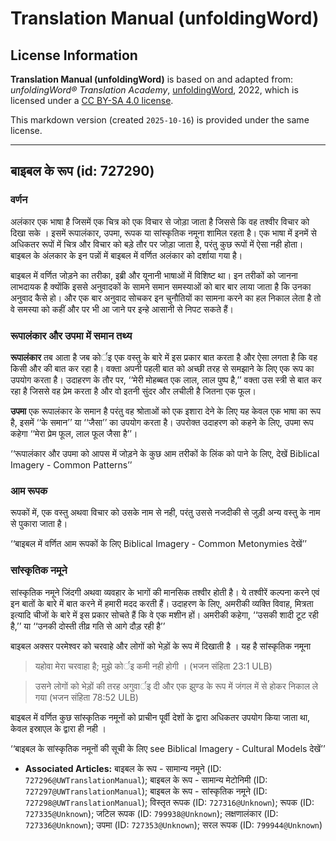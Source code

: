 # Translation Manual (unfoldingWord)

## License Information

**Translation Manual (unfoldingWord)** is based on and adapted from: _unfoldingWord® Translation Academy_, [unfoldingWord](https://unfoldingword.org/utw), 2022, which is licensed under a [CC BY-SA 4.0 license](https://creativecommons.org/licenses/by-sa/4.0/legalcode.en).

This markdown version (created `2025-10-16`) is provided under the same license.



--------------------------------

## बाइबल के रूप (id: 727290)

### वर्णन

अलंकार एक भाषा है जिसमें एक चित्र को एक विचार से जोड़ा जाता है जिससे कि वह तश्वीर विचार को दिखा सके । इसमें रूपालंकार, उपमा, रूपक या सांस्कृतिक नमूना शामिल रहता है। एक भाषा में इनमें से अधिकतर रूपों में चित्र और विचार को बड़े तौर पर जोड़ा जाता है, परंतु कुछ रूपों में ऐसा नही होता। बाइबल के अंलकार के इन पन्नों में बाइबल में वर्णित अलंकार को दर्शाया गया है।

बाइबल में वर्णित जोड़ने का तरीका, इब्री और यूनानी भाषाओं में विशिष्ट था। इन तरीकों को जानना लाभदायक है क्योंकि इससे अनुवादकों के सामने समान समस्याओं को बार बार लाया जाता है कि उनका अनुवाद कैसे हो। और एक बार अनुवाद सोचकर इन चुनौतियों का सामना करने का हल निकाल लेता है तो वे समस्या को कहीं और पर भी आ जाने पर इन्हे आसानी से निपट सकते हैं।

### रूपालंकार और उपमा में समान तथ्य

**रूपालंकार** तब आता है जब कोर्इ एक वस्तु के बारे में इस प्रकार बात करता है और ऐसा लगता है कि वह किसी और की बात कर रहा है। वक्ता अपनी पहली बात को अच्छी तरह से समझाने के लिए एक रूप का उपयोग करता है। उदाहरण के तौर पर, ‘‘मेरी मोहब्बत एक लाल, लाल पुष्प है,’’ वक्ता उस स्त्री से बात कर रहा है जिससे वह प्रेम करता है और वो इतनी सुंदर और लचीली है जितना एक फूल।

**उपमा** एक रूपालंकार के समान है परंतु वह श्रोताओं को एक इशारा देने के लिए यह केवल एक भाषा का रूप है, इसमें ‘‘के समान’’ या ‘‘जैसा’’ का उपयोग करता है। उपरोक्त उदाहरण को कहने के लिए, उपमा रूप कहेगा ‘‘मेरा प्रेम फूल, लाल फूल जैसा है’’।

‘‘रूपालंकार और उपमा को आपस में जोड़ने के कुछ आम तरीकों के लिंक को पाने के लिए, देखें Biblical Imagery \- Common Patterns’’

### आम रूपक

रूपकों में, एक वस्तु अथवा विचार को उसके नाम से नही, परंतु उससे नजदीकी से जुड़ी अन्य वस्तु के नाम से पुकारा जाता है।

‘‘बाइबल में वर्णित आम रूपकों के लिए Biblical Imagery \- Common Metonymies देखें’’

### सांस्कृतिक नमूने

सांस्कृतिक नमूने जिंदगी अथवा व्यवहार के भागों की मानसिक तश्वीर होती है। ये तश्वीरें कल्पना करने एवं इन बातों के बारे में बात करने में हमारी मदद करती हैं। उदाहरण के लिए, अमरीकी व्यक्ति विवाह, मित्रता इत्यादि चीजों के बारे में इस प्रकार सोचते हैं कि वे एक मशीन हों। अमरीकी कहेगा, ‘‘उसकी शादी टूट रही है,’’ या ‘‘उनकी दोस्ती तीव्र गति से आगे दौड़ रही है’’

बाइबल अक्सर परमेश्वर को चरवाहे और लोगों को भेड़ों के रूप में दिखाती है । यह है सांस्कृतिक नमूना

> यहोवा मेरा चरवाहा है; मुझे कोर्इ कमी नही होगी । (भजन संहिता 23:1 ULB)

> उसने लोगों को भेड़ों की तरह अगुवार्इ दी और एक झुण्ड के रूप में जंगल में से होकर निकाल ले गया (भजन संहिता 78:52 ULB)

बाइबल में वर्णित कुछ सांस्कृतिक नमूनों को प्राचीन पूर्वी देशों के द्वारा अधिकतर उपयोग किया जाता था, केवल इस्राएल के द्वारा ही नही ।

‘‘बाइबल के सांस्कृतिक नमूनों की सूची के लिए see Biblical Imagery \- Cultural Models देखें’’

* **Associated Articles:** बाइबल के रूप - सामान्य नमूने (ID: `727296@UWTranslationManual`); बाइबल के रूप - सामान्य मेटोनिमी (ID: `727297@UWTranslationManual`); बाइबल के रूप - सांस्कृतिक नमूने (ID: `727298@UWTranslationManual`); विस्तृत रूपक (ID: `727316@Unknown`); रूपक (ID: `727335@Unknown`); जटिल रूपक (ID: `799938@Unknown`); लक्षणालंकार (ID: `727336@Unknown`); उपमा (ID: `727353@Unknown`); सरल रूपक (ID: `799944@Unknown`)

